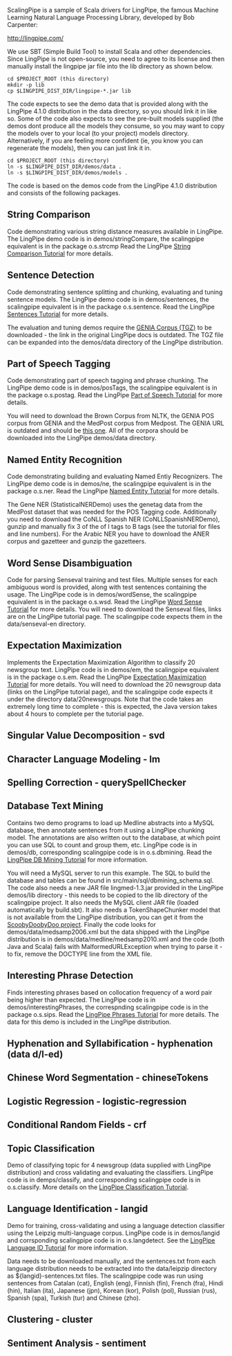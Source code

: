 ScalingPipe is a sample of Scala drivers for LingPipe, the famous Machine Learning Natural Language Processing Library, developed by Bob Carpenter:

http://lingpipe.com/

We use SBT (Simple Build Tool) to install Scala and other dependencies. Since LingPipe is not open-source, you need to agree to its license and then manually install the lingpipe jar file into the lib directory as shown below.

	cd $PROJECT_ROOT (this directory)
	mkdir -p lib
	cp $LINGPIPE_DIST_DIR/lingpipe-*.jar lib

The code expects to see the demo data that is provided along with the LingPipe 4.1.0 distribution in the data directory, so you should link it in like so. Some of the code also expects to see the pre-built models supplied (the demos dont produce all the models they consume, so you may want to copy the models over to your local (to your project) models directory. Alternatively, if you are feeling more confident (ie, you know you can regenerate the models), then you can just link it in.

	cd $PROJECT_ROOT (this directory)
	ln -s $LINGPIPE_DIST_DIR/demos/data .
	ln -s $LINGPIPE_DIST_DIR/demos/models .

The code is based on the demos code from the LingPipe 4.1.0 distribution and consists of the following packages.

## String Comparison

Code demonstrating various string distance measures available in LingPipe. The LingPipe demo code is in demos/stringCompare, the scalingpipe equivalent is in the package o.s.strcmp Read the LingPipe [String Comparison Tutorial](http://alias-i.com/lingpipe/demos/tutorial/stringCompare/read-me.html) for more details.

## Sentence Detection

Code demonstrating sentence splitting and chunking, evaluating and tuning sentence models. The LingPipe demo code is in demos/sentences, the scalingpipe equivalent is in the package o.s.sentence. Read the LingPipe [Sentences Tutorial](http://alias-i.com/lingpipe/demos/tutorial/sentences/read-me.html) for more details.

The evaluation and tuning demos require the [GENIA Corpus (TGZ)](http://www.nactem.ac.uk/genia/genia-corpus/term-corpus) to be downloaded - the link in the original LingPipe docs is outdated. The TGZ file can be expanded into the demos/data directory of the LingPipe distribution.

## Part of Speech Tagging

Code demonstrating part of speech tagging and phrase chunking. The LingPipe demo code is in demos/posTags, the scalingpipe equivalent is in the package o.s.postag. Read the LingPipe [Part of Speech Tutorial](http://alias-i.com/lingpipe/demos/tutorial/posTags/read-me.html) for more details.

You will need to download the Brown Corpus from NLTK, the GENIA POS corpus from GENIA and the MedPost corpus from Medpost. The GENIA URL is outdated and should be [this one](http://www.nactem.ac.uk/genia/genia-corpus/pos-annotation). All of the corpora should be downloaded into the LingPipe demos/data directory.

## Named Entity Recognition

Code demonstrating building and evaluating Named Entiy Recognizers. The LingPipe demo code is in demos/ne, the scalingpipe equivalent is in the package o.s.ner. Read the LingPipe [Named Entity Tutorial](http://alias-i.com/lingpipe/demos/tutorial/ne/read-me.html) for more details.

The Gene NER (StatisticalNERDemo) uses the genetag data from the MedPost dataset that was needed for the POS Tagging code. Additionally you need to download the CoNLL Spanish NER (CoNLLSpanishNERDemo), gunzip and manually fix 3 of the of I tags to B tags (see the tutorial for files and line numbers). For the Arabic NER you have to download the ANER corpus and gazetteer and gunzip the gazetteers.

## Word Sense Disambiguation

Code for parsing Senseval training and test files. Multiple senses for each ambiguous word is provided, along with test sentences containing the usage. The LingPipe code is in demos/wordSense, the scalingpipe equivalent is in the package o.s.wsd. Read the LingPipe [Word Sense Tutorial](http://alias-i.com/lingpipe/demos/tutorial/wordSense/read-me.html) for more details. You will need to download the Senseval files, links are on the LingPipe tutorial page. The scalingpipe code expects them in the data/senseval-en directory.

## Expectation Maximization 

Implements the Expectation Maximization Algorithm to classify 20 newsgroup text. LingPipe code is in demos/em, the scalingpipe equivalent is in the package o.s.em. Read the LingPipe [Expectation Maximization Tutorial](http://alias-i.com/lingpipe/demos/tutorial/em/read-me.html) for more details. You will need to download the 20 newsgroup data (links on the LingPipe tutorial page), and the scalingpipe code expects it under the directory data/20newsgroups. Note that the code takes an extremely long time to complete - this is expected, the Java version takes about 4 hours to complete per the tutorial page.

## Singular Value Decomposition - svd
## Character Language Modeling - lm
## Spelling Correction - querySpellChecker

## Database Text Mining

Contains two demo programs to load up Medline abstracts into a MySQL database, then annotate sentences from it using a LingPipe chunking model. The annotations are also written out to the database, at which point you can use SQL to count and group them, etc. LingPipe code is in demos/db, corresponding scalingpipe code is in o.s.dbmining. Read the [LingPipe DB Mining Tutorial](http://alias-i.com/lingpipe/demos/tutorial/db/read-me.html) for more information.

You will need a MySQL server to run this example. The SQL to build the database and tables can be found in src/main/sql/dbmining_schema.sql. The code also needs a new JAR file lingmed-1.3.jar provided in the LingPipe demos/lib directory - this needs to be copied to the lib directory of the scalingpipe project. It also needs the MySQL client JAR file (loaded automatically by build.sbt). It also needs a TokenShapeChunker model that is not available from the LingPipe distribution, you can get it from the [ScoobyDoobyDoo project](https://github.com/kjyv/ScoobyDoobyDoo). Finally the code looks for demos/data/medsamp2006.xml but the data shipped with the LingPipe distribution is in demos/data/medline/medsamp2010.xml and the code (both Java and Scala) fails with MalformedURLException when trying to parse it - to fix, remove the DOCTYPE line from the XML file.

## Interesting Phrase Detection

Finds interesting phrases based on collocation frequency of a word pair being higher than expected. The LingPipe code is in demos/interestingPhrases, the correspnding scalingpipe code is in the package o.s.sips. Read the [LingPipe Phrases Tutorial](http://alias-i.com/lingpipe/demos/tutorial/interestingPhrases/read-me.html) for more details. The data for this demo is included in the LingPipe distribution.

## Hyphenation and Syllabification - hyphenation (data d/l-ed)
## Chinese Word Segmentation - chineseTokens
## Logistic Regression - logistic-regression
## Conditional Random Fields - crf

## Topic Classification

Demo of classifying topic for 4 newsgroup (data supplied with LingPipe distribution) and cross validating and evaluating the classifiers. LingPipe code is in demps/classify, and corresponding scalingpipe code is in o.s.classify. More details on the [LingPipe Classification Tutorial](http://alias-i.com/lingpipe/demos/tutorial/classify/read-me.html).

## Language Identification - langid

Demo for training, cross-validating and using a language detection classifier using the Leipzig multi-language corpus. LingPipe code is in demos/langid and corrsponding scalingpipe code is in o.s.langdetect. See the [LingPipe Language ID Tutorial](http://alias-i.com/lingpipe/demos/tutorial/langid/read-me.html) for more information.

Data needs to be downloaded manually, and the sentences.txt from each language distribution needs to be extracted into the data/leipzip directory as ${langid}-sentences.txt files. The scalingpipe code was run using sentences from Catalan (cat), English (eng), Finnish (fin), French (fra), Hindi (hin), Italian (ita), Japanese (jpn), Korean (kor), Polish (pol), Russian (rus), Spanish (spa), Turkish (tur) and Chinese (zho).

## Clustering - cluster
## Sentiment Analysis - sentiment

